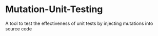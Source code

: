 # Mutation-Unit-Testing
A tool to test the effectiveness of unit tests by injecting mutations into source code
